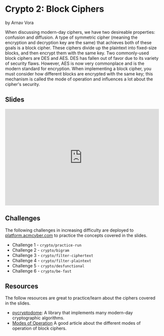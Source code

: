 # Crypto 2: Block Ciphers
by Arnav Vora

When discussing modern-day ciphers, we have two desireable properties: confusion and diffusion. A type of symmetric cipher (meaning the encryption and decryption key are the same) that achieves both of these goals is a block cipher. These ciphers divide up the plaintext into fixed-size blocks, and then encrypt them with the same key. Two commonly-used block ciphers are DES and AES. DES has fallen out of favor due to its variety of security flaws. However, AES is now very commonplace and is the modern standard for encryption. When implementing a block cipher, you must consider how different blocks are encrypted with the same key; this mechanism is called the mode of operation and influences a lot about the cipher's security. 

## Slides
<iframe src="https://docs.google.com/presentation/d/e/2PACX-1vQPVkjkeT7_I97x8pkGxW7u0exk9HptU_Nf1WjZ4ZHMEA6lnKMdvz0QgTOOsuEZyhTjVqDQSnMi4m9T/embed?start=false&loop=false&delayms=3000" frameborder="0" width="100%" style="aspect-ratio: 16 / 10;" allowfullscreen="true" mozallowfullscreen="true" webkitallowfullscreen="true"></iframe>

## Challenges
The following challenges in increasing difficulty are deployed to [platform.acmcyber.com](https://platform.acmcyber.com) to practice the concepts covered in the slides.
- Challenge 1 - `crypto/practice-run`
- Challenge 2 - `crypto/bigram`
- Challenge 3 - `crypto/filter-ciphertext`
- Challenge 4 - `crypto/filter-plaintext`
- Challenge 5 - `crypto/desfunctional`
- Challenge 6 - `crypto/be-fast`

## Resources
The follow resources are great to practice/learn about the ciphers covered in the slides.
- [pycryptodome](https://pypi.org/project/pycryptodome/): A library that implements many modern-day cryptographic algorithms.
- [Modes of Operation](https://en.wikipedia.org/wiki/Block_cipher_mode_of_operation) A good article about the different modes of operation of block ciphers.
